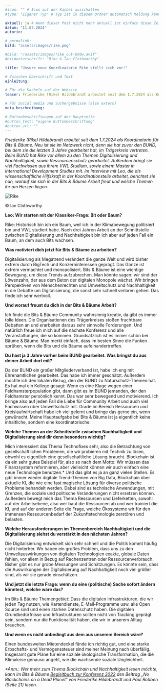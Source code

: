 ```yaml
---
#icon: "" # Icon auf der Kachel ausschalten
#type: "Eigener Typ" # Typ ist in diesem Ordner automatsch Meldung kann aber hier überschrieben werden z.B. mit "Veröffentlichung" - der Typ erscheint in der Kachel

aktuell: ja # Wenn dieser Post nicht mehr aktuell ist einfach diese Zeile mit # auskommentieren
datum: "11.07.2024"
autorin: 

# permalink:
bild: "assets/images/rike.png"

#bild: "/assets/images/rike_cut-600w.avif"
#bildunterschrift: "Rike © Ian Clothworthy"

title: "Unsere neue Koordinatorin Rike stellt sich vor!"

# Zwischen Überschrift und Text
einleitung: 

# Für die Kacheln auf der Website
teaser: Friederike (Rike) Hildebrandt arbeitet seit dem 1.7.2024 als Koordinatorin für Bits & Bäume.

# Für Social media und Suchergebnisse (also extern)
meta_beschreibung: 

# Buttonbeschriftungen auf der Hauptseite
#button_text: "eigene Buttonbeschriftung"
#button_url: ""
---
```

_Friederike (Rike) Hildebrandt arbeitet seit dem 1.7.2024 als Koordinatorin für Bits & Bäume. Neu ist sie im Netzwerk nicht, denn sie hat zuvor den BUND, bei dem sie die letzten 3 Jahre gearbeitet hat, im Trägerkreis vertreten. Beim BUND hat Rike vor allem zu den Themen Digitalisierung und Nachhaltigkeit, sowie Ressourcenschutz gearbeitet. Außerdem bringt sie viel Fachwissen aus ihrem VWL Studium, sowie einem Master in International Development Studies mit. Im Interview mit Leo, die als wissenschaftliche Hilfskraft in der Koordinationstelle arbeitet, berichtet sie nun, worauf sie sich in der Bits & Bäume Arbeit freut und welche Themen ihr am Herzen liegen._

![Rike](https://bits-und-baeume.org/assets/images/rike_cut-600w.avif)

© Ian Clothworthy

**Leo: Wir starten mit der Klassiker-Frage: Bit oder Baum?**

Rike: Historisch bin ich ein Baum, weil ich in der Klimabewegung politisiert bin und VWL studiert habe. Nach drei Jahren Arbeit an der Schnittstelle zwischen Digitalisierung und Nachhaltigkeit bin ich aber auf jeden Fall ein Baum, an dem auch Bits wachsen.

**Was motiviert dich jetzt für Bits & Bäume zu arbeiten?**

Digitalisierung als Megatrend verändert die ganze Welt und wird bisher extrem durch BigTech und Konzerninteressen geprägt. Das Ganze ist extrem vermachtet und monopolisiert. Bits & Bäume ist eine wichtige Bewegung, um diese Trends aufzubrechen. Man könnte sagen: wir sind der Löwenzahn, der aus dem Beton der digitalen Monopole wächst. Wir bringen Perspektiven von Menschenrechten und Umweltschutz und Nachhaltigkeit in die Debatte um Digitalisierung, die sonst sehr schnell verloren gehen. Das finde ich sehr wertvoll.

**Und worauf freust du dich in der Bits & Bäume Arbeit?**

Ich finde die Bits & Bäume Community wahnsinnig kreativ, da gibt es immer tolle Ideen. Die Organisationen des Trägerkreises stoßen fruchtbare Debatten an und erarbeiten daraus sehr sinnvolle Forderungen. Und natürlich freue ich mich auf die nächste Konferenz und alle Veranstaltungen, die so kommen. Grundsätzlich ist es immer schön bei Bäume & Bäume. Man merkt einfach, dass im besten Sinne die Funken sprühen, wenn die Bits und die Bäume aufeinandertreffen.

**Du hast ja 3 Jahre vorher beim BUND gearbeitet. Was bringst du aus deiner Arbeit dort mit?**

Da der BUND ein großer Mitgliederverband ist, habe ich eng mit Ehrenamtlichen gearbeitet. Das habe ich immer geschätzt. Außerdem mochte ich den lokalen Bezug, den der BUND zu Naturschutz-Themen hat. Es hat mal ein Kollege gesagt: Wenn es eine Klage wegen einer Feldhamsterpopulation gibt, dann gibt es im BUND jemanden, der den Feldhamster persönlich kennt. Das war sehr bewegend und motivierend. Ich bringe also auf jeden Fall die Liebe für Community Arbeit und auch viel Fachwissen über Umweltschutz mit. Grade im Bereich Ressourcen und Kreislaufwirtschaft habe ich viel gelernt und bringe das gerne ein, wenn gewünscht. Meine Hauptaufgabe bei Bits & Bäume ist ja eigentlich keine inhaltliche, sondern eine koordinatorische.

**Welche Themen an der Schnittstelle zwischen Nachhaltigkeit und Digitalisierung sind dir denn besonders wichtig?**

Mich interessiert das Thema Technofixes sehr, also die Betrachtung von gesellschaftlichen Problemen, die wir probieren mit Technik zu lösen, obwohl es eigentlich eine gesellschaftliche Lösung braucht. Blockchain ist da ein sehr gutes Beispiel für, also so nach dem Motto: Wir müssen das Finanzsystem reformieren, aber vielleicht können wir auch einfach eine neue Technologie benutzen.* Und das gibt es ja an ganz vielen Stellen. Es gibt immer wieder digitale Trend-Themen von Big Data, Blockchain über aktuelle KI, die wie eine fast magische Lösung für diverse politische Probleme behandelt werden. Dabei sind es technische Anwendungen, mit Grenzen, die soziale und politische Veränderungen nicht ersetzen können. Außerdem bewegt mich das Thema Ressourcen und Lieferketten, sowohl auf der Arbeitsebene, also wer baut die Ressourcen ab und wer trainiert die KI, und auf der anderen Seite die Frage, welche Ökosysteme wir für den immensen Ressourcenbedarf der Zukunftstechnologie zerstören und belasten.

**Welche Herausforderungen im Themenbereich Nachhaltigkeit und die Digitalisierung siehst du verstärkt in den nächsten Jahren?**

Die Digitalisierung entwickelt sich sehr schnell und die Politik kommt häufig nicht hinterher. Wir haben ein großes Problem, dass uns zu den Umweltauswirkungen von digitalen Technologien exakte, globale Daten fehlen, vor allem in Bezug auf Rechenzentren oder Ressourcenverbrauch. Bisher gibt es nur grobe Messungen und Schätzungen. Es könnte sein, dass die Auswirkungen der Digitalisierung auf Nachhaltigkeit noch viel größer sind, als wir sie gerade einschätzen.

**Und jetzt die letzte Frage: wenn du eine (politische) Sache sofort ändern könntest, welche wäre das?**

Im Bits & Bäume Themengebiet: Dass die digitalen Infrastrukturen, die wir jeden Tag nutzen, wie Kartendienste, E-Mail-Programme usw. alle Open Source sind und einen starken Datenschutz haben. Die digitalen Grundbedürfnisse und Infrastrukturen sollten nicht von Tracking geprägt sein, sondern nur die Funktionalität haben, die wir in unserem Alltag brauchen.

**Und wenn es nicht unbedingt aus dem aus unserem Bereich wäre?**

Einen bundesweiten Mietendeckel fände ich richtig gut, und eine starke Erbschafts- und Vermögenssteuer sind meiner Meinung nach überfällig. Insgesamt gute Pläne für eine soziale ökologische Transformation, die die Klimakrise genauso angeht, wie die wachsende soziale Ungleichheit.

_*Anm.: Wer mehr zum Thema Blockchain und Nachhaltigkeit lesen möchte, kann im Bits & Bäume [Begleitbuch zur Konferenz 2022](https://publication2023.bits-und-baeume.org) den Beitrag „No Blockchains on a Dead Planet“ von Friederike Hildebrandt und Paul Robben (Seite 21) lesen._
